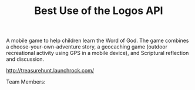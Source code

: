 ﻿---
title: Best Use of the Logos API
intro: Treasure Hunt
---
A mobile game to help children learn the Word of God. The game combines a choose-your-own-adventure story, a geocaching game (outdoor recreational activity using GPS in a mobile device), and Scriptural reflection and discussion.

http://treasurehunt.launchrock.com/

Team Members:






